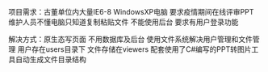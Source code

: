 项目需求：古董单位内大量IE6-8 WindowsXP电脑 要求疫情期间在线评审PPT
维护人员不懂电脑只知道复制粘贴文件
不能使用后台
要求有用户登录功能

解决方式：原生态写页面
不用数据库及后台
使用文件系统解决用户管理和文件管理
用户存在users目录下
文件存储在viewers
配套使用了C#编写的PPT转图片工具自动生成文件目录结构